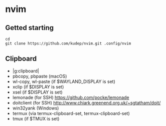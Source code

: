 # nvim

## Getted starting

```
cd
git clone https://github.com/kudep/nvim.git .config/nvim
```

## Clipboard

  - |g:clipboard|
  - pbcopy, pbpaste (macOS)
  - wl-copy, wl-paste (if $WAYLAND_DISPLAY is set)
  - xclip (if $DISPLAY is set)
  - xsel (if $DISPLAY is set)
  - lemonade (for SSH) https://github.com/pocke/lemonade
  - doitclient (for SSH) http://www.chiark.greenend.org.uk/~sgtatham/doit/
  - win32yank (Windows)
  - termux (via termux-clipboard-set, termux-clipboard-set)
  - tmux (if $TMUX is set)
